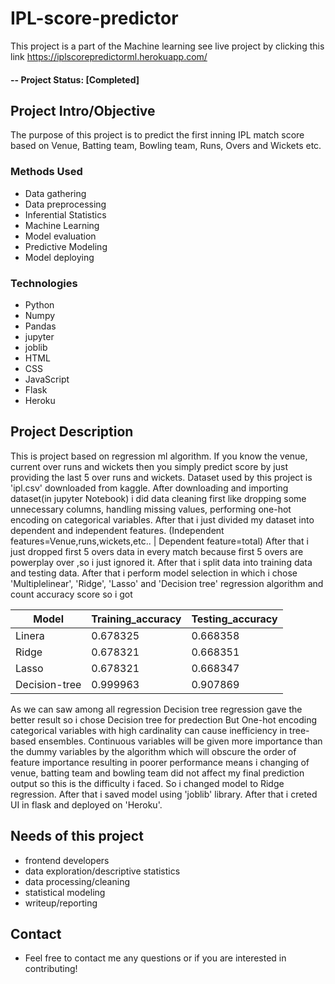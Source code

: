 # IPL-score-predictor
This project is a part of the Machine learning see live project by clicking this link https://iplscorepredictorml.herokuapp.com/

#### -- Project Status: [Completed]

## Project Intro/Objective
The purpose of this project is to predict the first inning IPL match score based on Venue, Batting team, Bowling team, Runs, Overs and Wickets etc.

### Methods Used
* Data gathering
* Data preprocessing
* Inferential Statistics
* Machine Learning
* Model evaluation
* Predictive Modeling
* Model deploying

### Technologies
* Python
* Numpy 
* Pandas
* jupyter
* joblib
* HTML
* CSS
* JavaScript
* Flask
* Heroku

## Project Description
This is project based on regression ml algorithm. If you know the venue, current over runs and wickets then you simply predict score by just providing the last 5 over runs and wickets.
Dataset used by this project is 'ipl.csv' downloaded from kaggle. After downloading and importing dataset(in jupyter Notebook) i did data cleaning first like dropping some unnecessary columns, handling missing values, performing one-hot encoding on categorical variables.
After that i just divided my dataset into dependent and independent features. (Independent features=Venue,runs,wickets,etc.. | Dependent feature=total)
After that i just dropped first 5 overs data in every match because first 5 overs are powerplay over ,so i just ignored it.
After that i split data into training data and testing data.
After that i perform model selection in which i chose 'Multiplelinear', 'Ridge', 'Lasso' and 'Decision tree' regression algorithm and count accuracy score so i got

| Model          | Training_accuracy | Testing_accuracy |
| -------------- | ----------------- | ---------------- |
| Linera         | 0.678325          | 0.668358         |
| Ridge          | 0.678321          | 0.668351         |
| Lasso          | 0.678321          | 0.668347         |
| Decision-tree  | 0.999963          | 0.907869         |

As we can saw among all regression Decision tree regression gave the better result so i chose Decision tree for predection
But One-hot encoding categorical variables with high cardinality can cause inefficiency in tree-based ensembles. Continuous variables will be given more importance than the dummy variables by the algorithm which will obscure the order of feature importance resulting in poorer performance means i changing of venue, batting team and bowling team did not affect my final prediction output so this is the difficulty i faced. So i changed model to Ridge regression. After that i saved model using
'joblib' library. After that i creted UI in flask and deployed on 'Heroku'.

## Needs of this project

- frontend developers
- data exploration/descriptive statistics
- data processing/cleaning
- statistical modeling
- writeup/reporting

## Contact
* Feel free to contact me any questions or if you are interested in contributing!
